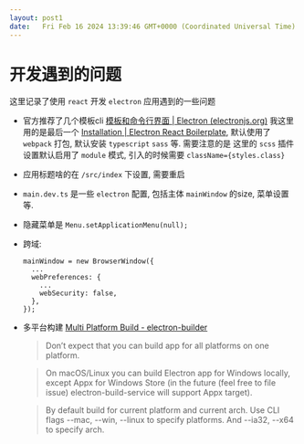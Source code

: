 ```yaml
---
layout: post1
date:   Fri Feb 16 2024 13:39:46 GMT+0000 (Coordinated Universal Time)
---
```

# 开发遇到的问题

这里记录了使用 `react` 开发 `electron` 应用遇到的一些问题

- 官方推荐了几个模板cli [模板和命令行界面 | Electron (electronjs.org)](https://www.electronjs.org/docs/tutorial/boilerplates-and-clis) 我这里用的是最后一个 [Installation | Electron React Boilerplate](https://electron-react-boilerplate.js.org/docs/installation/), 默认使用了 `webpack` 打包, 默认安装 `typescript` `sass` 等. 需要注意的是 这里的 `scss` 插件设置默认启用了 `module` 模式, 引入的时候需要 `className={styles.class}`
- 应用标题啥的在 `/src/index` 下设置, 需要重启
- `main.dev.ts` 是一些 `electron` 配置, 包括主体 `mainWindow` 的size, 菜单设置等.
- 隐藏菜单是 `Menu.setApplicationMenu(null);`
- 跨域:
    
    ```
    mainWindow = new BrowserWindow({
      ...
      webPreferences: {
        ...
        webSecurity: false,
      },
    });
    ```
    
- 多平台构建 [Multi Platform Build - electron-builder](https://www.electron.build/multi-platform-build)
    
    > Don’t expect that you can build app for all platforms on one platform.
    > 
    
    > On macOS/Linux you can build Electron app for Windows locally, except Appx for Windows Store (in the future (feel free to file issue) electron-build-service will support Appx target).
    > 
    
    > By default build for current platform and current arch. Use CLI flags --mac, --win, --linux to specify platforms. And --ia32, --x64 to specify arch.
    >